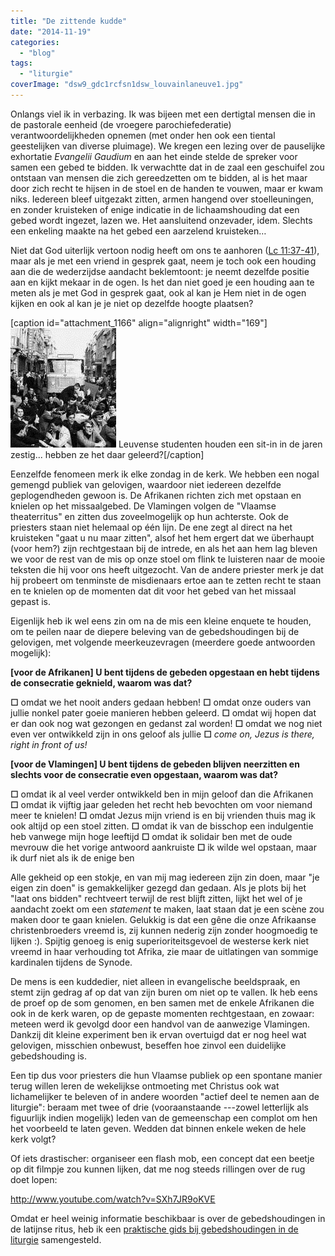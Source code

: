 ```yaml
---
title: "De zittende kudde"
date: "2014-11-19"
categories: 
  - "blog"
tags: 
  - "liturgie"
coverImage: "dsw9_gdc1rcfsn1dsw_louvainlaneuve1.jpg"
---
```


Onlangs viel ik in verbazing. Ik was bijeen met een dertigtal mensen die in de pastorale eenheid (de vroegere parochiefederatie) verantwoordelijkheden opnemen (met onder hen ook een tiental geestelijken van diverse pluimage). We kregen een lezing over de pauselijke exhortatie _Evangelii Gaudium_ en aan het einde stelde de spreker voor samen een gebed te bidden. Ik verwachtte dat in de zaal een geschuifel zou ontstaan van mensen die zich gereedzetten om te bidden, al is het maar door zich recht te hijsen in de stoel en de handen te vouwen, maar er kwam niks. Iedereen bleef uitgezakt zitten, armen hangend over stoelleuningen, en zonder kruisteken of enige indicatie in de lichaamshouding dat een gebed wordt ingezet, lazen we. Het aansluitend onzevader, idem. Slechts een enkeling maakte na het gebed een aarzelend kruisteken…

Niet dat God uiterlijk vertoon nodig heeft om ons te aanhoren ([Lc 11:37-41](http://bijbel.net/wb/?p=page&i=66276,66293 "Aanklacht tegen farizeeën en wetgeleerden")), maar als je met een vriend in gesprek gaat, neem je toch ook een houding aan die de wederzijdse aandacht beklemtoont: je neemt dezelfde positie aan en kijkt mekaar in de ogen. Is het dan niet goed je een houding aan te meten als je met God in gesprek gaat, ook al kan je Hem niet in de ogen kijken en ook al kan je je niet op dezelfde hoogte plaatsen?

\[caption id="attachment\_1166" align="alignright" width="169"\]![Leuvense studenten houden een sit-in in de jaren zestig... hebben ze het daar geleerd?](images/dsw9_gdc1rcfsn1dsw_louvainlaneuve1.jpg) Leuvense studenten houden een sit-in in de jaren zestig... hebben ze het daar geleerd?\[/caption\]

Eenzelfde fenomeen merk ik elke zondag in de kerk. We hebben een nogal gemengd publiek van gelovigen, waardoor niet iedereen dezelfde geplogendheden gewoon is. De Afrikanen richten zich met opstaan en knielen op het missaalgebed. De Vlamingen volgen de "Vlaamse theaterritus" en zitten dus zoveelmogelijk op hun achterste. Ook de priesters staan niet helemaal op één lijn. De ene zegt al direct na het kruisteken "gaat u nu maar zitten", alsof het hem ergert dat we überhaupt (voor hem?) zijn rechtgestaan bij de intrede, en als het aan hem lag bleven we voor de rest van de mis op onze stoel om flink te luisteren naar de mooie teksten die hij voor ons heeft uitgezocht. Van de andere priester merk je dat hij probeert om tenminste de misdienaars ertoe aan te zetten recht te staan en te knielen op de momenten dat dit voor het gebed van het missaal gepast is.

Eigenlijk heb ik wel eens zin om na de mis een kleine enquete te houden, om te peilen naar de diepere beleving van de gebedshoudingen bij de gelovigen, met volgende meerkeuzevragen (meerdere goede antwoorden mogelijk):

**\[voor de Afrikanen\] U bent tijdens de gebeden opgestaan en hebt tijdens de consecratie geknield, waarom was dat?**

**☐** omdat we het nooit anders gedaan hebben! **☐** omdat onze ouders van jullie nonkel pater goeie manieren hebben geleerd. **☐** omdat wij hopen dat er dan ook nog wat gezongen en gedanst zal worden! **☐** omdat we nog niet even ver ontwikkeld zijn in ons geloof als jullie **☐** _come on, Jezus is there, right in front of us!_

**\[voor de Vlamingen\] U bent tijdens de gebeden blijven neerzitten en slechts voor de consecratie even opgestaan, waarom was dat?**

**☐** omdat ik al veel verder ontwikkeld ben in mijn geloof dan die Afrikanen **☐** omdat ik vijftig jaar geleden het recht heb bevochten om voor niemand meer te knielen! **☐** omdat Jezus mijn vriend is en bij vrienden thuis mag ik ook altijd op een stoel zitten. **☐** omdat ik van de bisschop een indulgentie heb vanwege mijn hoge leeftijd **☐** omdat ik solidair ben met de oude mevrouw die het vorige antwoord aankruiste **☐** ik wilde wel opstaan, maar ik durf niet als ik de enige ben

Alle gekheid op een stokje, en van mij mag iedereen zijn zin doen, maar "je eigen zin doen" is gemakkelijker gezegd dan gedaan. Als je plots bij het "laat ons bidden" rechtveert terwijl de rest blijft zitten, lijkt het wel of je aandacht zoekt om een _statement_ te maken, laat staan dat je een scène zou maken door te gaan knielen. Gelukkig is dat een gêne die onze Afrikaanse christenbroeders vreemd is, zij kunnen nederig zijn zonder hoogmoedig te lijken :). Spijtig genoeg is enig superioriteitsgevoel de westerse kerk niet vreemd in haar verhouding tot Afrika, zie maar de uitlatingen van sommige kardinalen tijdens de Synode.

De mens is een kuddedier, niet alleen in evangelische beeldspraak, en stemt zijn gedrag af op dat van zijn buren om niet op te vallen. Ik heb eens de proef op de som genomen, en ben samen met de enkele Afrikanen die ook in de kerk waren, op de gepaste momenten rechtgestaan, en zowaar: meteen werd ik gevolgd door een handvol van de aanwezige Vlamingen. Dankzij dit kleine experiment ben ik ervan overtuigd dat er nog heel wat gelovigen, misschien onbewust, beseffen hoe zinvol een duidelijke gebedshouding is.

Een tip dus voor priesters die hun Vlaamse publiek op een spontane manier terug willen leren de wekelijkse ontmoeting met Christus ook wat lichamelijker te beleven of in andere woorden "actief deel te nemen aan de liturgie": beraam met twee of drie (vooraanstaande ---zowel letterlijk als figuurlijk indien mogelijk) leden van de gemeenschap een complot om hen het voorbeeld te laten geven. Wedden dat binnen enkele weken de hele kerk volgt?

Of iets drastischer: organiseer een flash mob, een concept dat een beetje op dit filmpje zou kunnen lijken, dat me nog steeds rillingen over de rug doet lopen:

http://www.youtube.com/watch?v=SXh7JR9oKVE

Omdat er heel weinig informatie beschikbaar is over de gebedshoudingen in de latijnse ritus, heb ik een [praktische gids bij gebedshoudingen in de liturgie](/praktische-gids-bij-gebedshoudingen-in-de-liturgie/ "Praktische gids bij gebedshoudingen in de liturgie") samengesteld.

